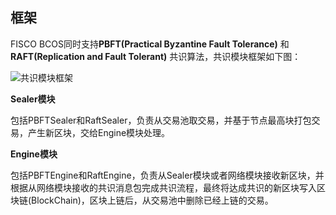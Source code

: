 ## 框架

FISCO BCOS同时支持**PBFT(Practical Byzantine Fault Tolerance)** 和 **RAFT(Replication and Fault Tolerant)** 共识算法，共识模块框架如下图：

![共识模块框架](../../../images/consensus/architecture.png)



**Sealer模块**

包括PBFTSealer和RaftSealer，负责从交易池取交易，并基于节点最高块打包交易，产生新区块，交给Engine模块处理。


**Engine模块**

包括PBFTEngine和RaftEngine，负责从Sealer模块或者网络模块接收新区块，并根据从网络模块接收的共识消息包完成共识流程，最终将达成共识的新区块写入区块链(BlockChain)，区块上链后，从交易池中删除已经上链的交易。
